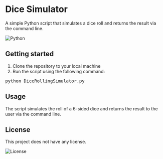 # Dice Simulator

A simple Python script that simulates a dice roll and returns the result via the command line.

![Python](https://img.shields.io/badge/-Python-3776AB?style=flat-square&logo=Python)

## Getting started

1. Clone the repository to your local machine
2. Run the script using the following command:

<pre>python DiceRollingSimulator.py</pre>


## Usage
The script simulates the roll of a 6-sided dice and returns the result to the user via the command line.

## License
This project does not have any license.

![License](https://img.shields.io/badge/license-None-green.svg?style=flat-square)